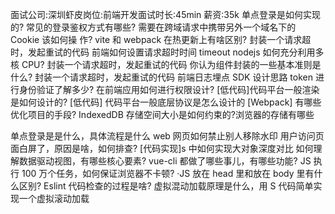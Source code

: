 面试公司:深圳虾皮岗位:前端开发面试时长:45min 薪资:35k
单点登录是如何实现的?
常见的登录鉴权方式有哪些?
需要在跨域请求中携带另外一个域名下的 Cookie 该如何操 作?
vite 和 webpack 在热更新上有啥区别?
封装一个请求超时，发起重试的代码
前端如何设置请求超时时间 timeout
nodejs 如何充分利用多核 CPU?
封装一个请求超时，发起重试的代码
你认为组件封装的一些基本准则是什么?
封装一个请求超时，发起重试的代码
前端日志埋点 SDK 设计思路
token 进行身份验证了解多少?
在前端应用如何进行权限设计?
[低代码]代码平台一般渲染是如何设计的?
[低代码] 代码平台一般底层协议是怎么设计的
[Webpack] 有哪些优化项目的手段? IndexedDB 存储空间大小是如何约束的?浏览器的存储有哪些

单点登录是是什么，具体流程是什么 web
网页如何禁止别人移除水印
用户访问页面白屏了，原因是啥，如何排查?
[代码实现]s 中如何实现大对象深度对比
如何理解数据驱动视图，有哪些核心要素?
vue-cli 都做了哪些事儿，有哪些功能?
JS 执行 100 万个任务，如何保证浏览器不卡顿?
·JS 放在 head 里和放在 body 里有什么区别?
Eslint 代码检查的过程是啥?
虚拟混动加载原理是什么，用 S 代码简单实现一个虚拟滚动加载
